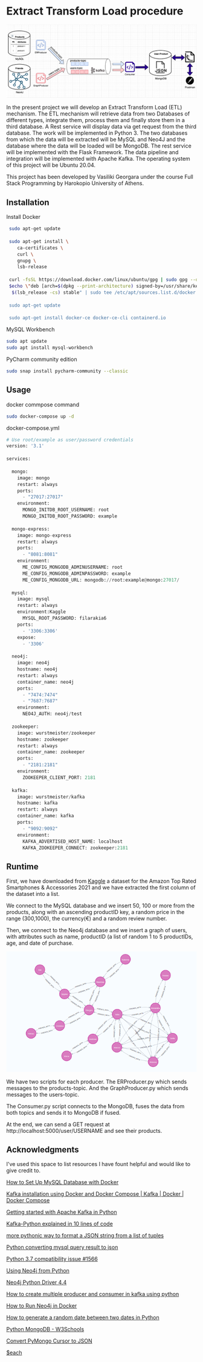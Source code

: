 # Extract Transform Load procedure

<a href="https://github.com/othneildrew/Best-README-Template">
    <img src="images/etl.png">
</a>


In the present project we will develop an Extract Transform Load (ETL) mechanism. The ETL mechanism will retrieve data from two Databases of different types, integrate them, process them and finally store them in a third database. A Rest service will display data via get request from the third database. The work will be implemented in Python 3. The two databases from which the data will be extracted will be MySQL and Neo4J and the database where the data will be loaded will be MongoDB. The rest service will be implemented with the Flask Framework. The data pipeline and integration will be implemented with Apache Kafka.
The operating system of this project will be Ubuntu 20.04.

This project has been developed by Vasiliki Georgara under the course Full Stack Programming by Harokopio University of Athens.


## Installation

Install Docker

```bash
 sudo apt-get update

 sudo apt-get install \
    ca-certificates \
    curl \
    gnupg \
    lsb-release

 curl -fsSL https://download.docker.com/linux/ubuntu/gpg | sudo gpg --dearmor -o /usr/share/keyrings/docker-archive-keyring.gpg
 $echo \"deb [arch=$(dpkg --print-architecture) signed-by=/usr/share/keyrings/docker-archive-keyring.gpg] https://download.docker.com/linux/ubuntu \
  $(lsb_release -cs) stable" | sudo tee /etc/apt/sources.list.d/docker.list > /dev/null

 sudo apt-get update

 sudo apt-get install docker-ce docker-ce-cli containerd.io
```
MySQL Workbench
```bash
sudo apt update
sudo apt install mysql-workbench
```

PyCharm community edition
```bash
sudo snap install pycharm-community --classic
```

## Usage
docker commpose command
```bash
sudo docker-compose up -d
```
docker-compose.yml
```python
# Use root/example as user/password credentials
version: '3.1'

services:

  mongo:
    image: mongo
    restart: always
    ports:
      - "27017:27017"
    environment:
      MONGO_INITDB_ROOT_USERNAME: root
      MONGO_INITDB_ROOT_PASSWORD: example

  mongo-express:
    image: mongo-express
    restart: always
    ports:
      - "8081:8081"
    environment:
      ME_CONFIG_MONGODB_ADMINUSERNAME: root
      ME_CONFIG_MONGODB_ADMINPASSWORD: example
      ME_CONFIG_MONGODB_URL: mongodb://root:example@mongo:27017/

  mysql:
    image: mysql
    restart: always
    environment:Kaggle
      MYSQL_ROOT_PASSWORD: filarakia6 
    ports:
      - '3306:3306'
    expose:
      - '3306'

  neo4j:
    image: neo4j
    hostname: neo4j
    restart: always
    container_name: neo4j
    ports:
      - "7474:7474"
      - "7687:7687"
    environment:
      NEO4J_AUTH: neo4j/test

  zookeeper:
    image: wurstmeister/zookeeper
    hostname: zookeeper
    restart: always
    container_name: zookeeper
    ports:
      - "2181:2181"
    environment:
      ZOOKEEPER_CLIENT_PORT: 2181

  kafka:
    image: wurstmeister/kafka
    hostname: kafka
    restart: always
    container_name: kafka
    ports:
      - "9092:9092"
    environment:
      KAFKA_ADVERTISED_HOST_NAME: localhost
      KAFKA_ZOOKEEPER_CONNECT: zookeeper:2181

```
## Runtime
First, we have downloaded from [Kaggle](https://www.kaggle.com/ankitkalauni/amazon-top-rated-smartphones-accessories-2021) a dataset for the Amazon Top Rated Smartphones & Accessories 2021 and we have extracted the first column of the dataset into a list.

We connect to the MySQL database and we insert 50, 100 or more from the products, along with an ascending productID key, a random price in the range (300,1000), the currency(€) and a random review number.

Then, we connect to the Neo4j database and we insert a graph of users, with attributes such as name, productID (a list of random 1 to 5 productIDs, age, and date of purchase.

<a href="https://github.com/othneildrew/Best-README-Template">
    <img src="images/users.png">
</a>

We have two scripts for each producer. The ERProducer.py which sends messages to the products-topic. And the GraphProducer.py which sends messages to the users-topic.

The Consumer.py script connects to the MongoDB, fuses the data from both topics and sends it to MongoDB if fused.

At the end, we can send a GET request at http://localhost:5000/user/USERNAME and see their products.


## Acknowledgments
I've used this space to list resources I have fount helpful and would like to give credit to. 

[How to Set Up MySQL Database with Docker
](https://www.youtube.com/watch?v=kphq2TsVRIs&t=517s)

[Kafka installation using Docker and Docker Compose | Kafka | Docker | Docker Compose
](https://www.youtube.com/watch?v=WnlX7w4lHvM&t=1022s)

[Getting started with Apache Kafka in Python](https://towardsdatascience.com/getting-started-with-apache-kafka-in-python-604b3250aa05)

[Kafka-Python explained in 10 lines of code](https://towardsdatascience.com/kafka-python-explained-in-10-lines-of-code-800e3e07dad1)

[more pythonic way to format a JSON string from a list of tuples](https://stackoverflow.com/questions/13761054/more-pythonic-way-to-format-a-json-string-from-a-list-of-tuples)

[Python converting mysql query result to json](https://stackoverflow.com/questions/43796423/python-converting-mysql-query-result-to-json)

[Python 3.7 compatibility issue #1566](https://github.com/dpkp/kafka-python/issues/1566)

[Using Neo4j from Python](https://neo4j.com/developer/python/)

[Neo4j Python Driver 4.4](https://neo4j.com/docs/api/python-driver/current/)

[How to create multiple producer and consumer in kafka using python](https://stackoverflow.com/questions/54932851/how-to-create-multiple-producer-and-consumer-in-kafka-using-python)

[How to Run Neo4j in Docker](https://www.youtube.com/watch?v=KMw282j6xNQ)

[How to generate a random date between two dates in Python](https://www.kite.com/python/answers/how-to-generate-a-random-date-between-two-dates-in-python)

[Python MongoDB - W3Schools](https://www.w3schools.com/python/python_mongodb_getstarted.asp)

[Convert PyMongo Cursor to JSON](https://www.geeksforgeeks.org/convert-pymongo-cursor-to-json/)

[$each](https://docs.mongodb.com/manual/reference/operator/update/each/#mongodb-update-up.-each)
